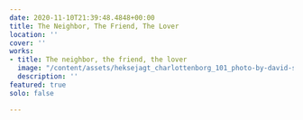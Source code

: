 ```yaml
---
date: 2020-11-10T21:39:48.4848+00:00
title: The Neighbor, The Friend, The Lover
location: ''
cover: ''
works:
- title: The neighbor, the friend, the lover
  image: "/content/assets/heksejagt_charlottenborg_101_photo-by-david-stjernholm.jpg"
  description: ''
featured: true
solo: false

---
```

